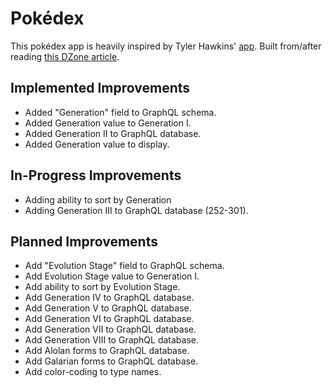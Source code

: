 # Pokédex

This pokédex app is heavily inspired by Tyler Hawkins' [app](http://tylerhawkins.info:3003/ "Tyler Hawkins' Pokédex"). Built from/after reading [this DZone article](https://dzone.com/articles/how-to-build-a-pokeacutedex-react-app-with-a-slash).

## Implemented Improvements
- Added "Generation" field to GraphQL schema.
- Added Generation value to Generation I.
- Added Generation II to GraphQL database.
- Added Generation value to display.

## In-Progress Improvements
- Adding ability to sort by Generation
- Adding Generation III to GraphQL database (252-301).

## Planned Improvements
- Add "Evolution Stage" field to GraphQL schema.
- Add Evolution Stage value to Generation I.
- Add ability to sort by Evolution Stage.
- Add Generation IV to GraphQL database.
- Add Generation V to GraphQL database.
- Add Generation VI to GraphQL database.
- Add Generation VII to GraphQL database.
- Add Generation VIII to GraphQL database.
- Add Alolan forms to GraphQL database.
- Add Galarian forms to GraphQL database.
- Add color-coding to type names.